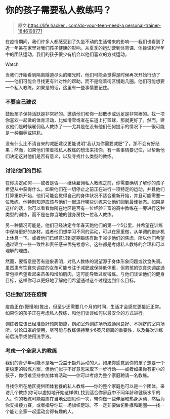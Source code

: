 # 你的孩子需要私人教练吗？

> 原文:[https://life hacker . com/do-your-teen-need-a personal-trainer-1846198771](https://lifehacker.com/does-your-teen-need-a-personal-trainer-1846198771)

在疫情期间，我们许多人都感受到了久坐不动的生活带来的影响——我们也看到了近一年呆在家里对我们孩子健康的影响。从夏季的运动营到体育课、体操课和学年中的团队运动，我们的孩子很少有机会以他们喜欢的方式运动。

Watch

当我们开始看到隔离隧道尽头的曙光时，他们可能会觉得是时候再次开始行动了——他们可能会寻找更有针对性的帮助，而不是绕着街区慢跑几圈。他们可能想要一个私人教练。如果是的话，这里有一些事情要记住。

### 不要自己建议

鼓励孩子保持活跃是非常好的。邀请他们和你一起散步或远足是非常棒的。找一项你喜欢一起做的体育活动，比如滑雪或者在车道上打篮球，那就更好了。然而，建议他们是时候雇佣私人教练了——尤其是在没有他们任何提示的情况下——很可能是一种侮辱或尴尬。

没有什么比不请自来的减肥建议更能说明“我认为你需要减肥”了。那不会有好结果；然而，如果他们带着找私人教练的想法来找你，有一些事情要记住，以帮助他们决定这对他们是否有意义，以及寻找什么类型的教练。

### 讨论他们的目标

在你决定如何——或者是否——继续雇佣私人教练之前，你需要确切了解你的孩子希望从中获得什么。如果他们在一切停止之前正在进行一项特定的运动，并且他们打算重新开始，他们可能会觉得自己的身体状况不适合重新开始，并且可能需要一位教练，他特别知道应该与他们一起进行哪些训练来让他们回到最佳状态。如果是这样的话，你可以看看你所在地区是否有一位经验丰富的高中教练在一旁进行这种类型的训练，而不是在你当地的健身房找一位私人教练。

另一种情况可能是，他们已经决定今年春天跑他们的第一个5公里，并希望在训练中保持更好的身材。或者他们想学习不同的运动，可以在家里做，从单调的跑步机上休息一下。或者他们已经意识到定期锻炼有助于减少他们的焦虑，所以他们希望通过建立一些一致性和责任感来优先考虑它。这些都是考虑私人教练的合理和可以理解的理由。

然而，要留意是否有迹象表明，对私人教练的渴望源于身体形象问题或饮食失调。虽然患有饮食失调症的女孩可能专注于减肥或保持低体重，但男孩的饮食失调症通常包括希望看起来苗条和增加肌肉，这可能导致过度锻炼。与他们谈论他们的健身目标，这样你可以更好地了解他们希望通过这个过程达到什么目标。

### 记住我们还在疫情

疫苗正在(慢慢地)推出，但至少还需要几个月的时间，生活才会感觉更接近正常。如果你的孩子正在考虑私人教练，和他们谈谈如何以最安全的方式进行。

训练者应该已经准备好预防措施，例如室外训练场所或通风良好、不拥挤的室内场所。讨论口罩的使用，尽可能与教练保持至少6英尺距离的重要性，以及每次训练前后洗手或使用洗手液。

### 考虑一个全家人的教练

我们的青少年可能不是唯一受益于额外运动的人。如果你感觉到你的孩子想要一个更稳定的锻炼方案，但他们似乎不好意思采取下一步行动——或者如果你有更小的孩子，你很难坚持参加体育活动——你可以考虑为整个家庭聘请一名教练。

寻找你所在地区提供团体套餐的私人教练——你的整个家庭也可以是一个团体。采访几个教练(你可以虚拟地开始这样做),找到适合你家庭中不同年龄和健康水平的人。你的教练可能每周在当地公园见你一次，带你做一些伸展和热身运动，然后为你安排接力赛，或者指导你玩一场旗帜足球。不一定非要做俯卧撑和跑圈——找一个能让全家一起运动变得有趣的人。